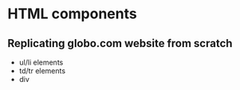 # HTML components
## Replicating globo.com website from scratch
- ul/li elements
- td/tr elements
- div
